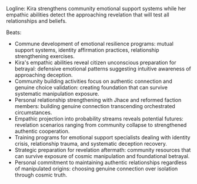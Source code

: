 ﻿---
series: 2
novella: 5
file: S2N5_CH09
type: chapter
pov: Kira
setting: Commune preparation - emotional resilience
word_target_min: 1201
word_target_max: 2299
status: outline
---
Logline: Kira strengthens community emotional support systems while her empathic abilities detect the approaching revelation that will test all relationships and beliefs.

Beats:
- Commune development of emotional resilience programs: mutual support systems, identity affirmation practices, relationship strengthening exercises.
- Kira's empathic abilities reveal citizen unconscious preparation for betrayal: defensive emotional patterns suggesting intuitive awareness of approaching deception.
- Community building activities focus on authentic connection and genuine choice validation: creating foundation that can survive systematic manipulation exposure.
- Personal relationship strengthening with Jhace and reformed faction members: building genuine connection transcending orchestrated circumstances.
- Empathic projection into probability streams reveals potential futures: revelation scenarios ranging from community collapse to strengthened authentic cooperation.
- Training programs for emotional support specialists dealing with identity crisis, relationship trauma, and systematic deception recovery.
- Strategic preparation for revelation aftermath: community resources that can survive exposure of cosmic manipulation and foundational betrayal.
- Personal commitment to maintaining authentic relationships regardless of manipulated origins: choosing genuine connection over isolation through cosmic truth.